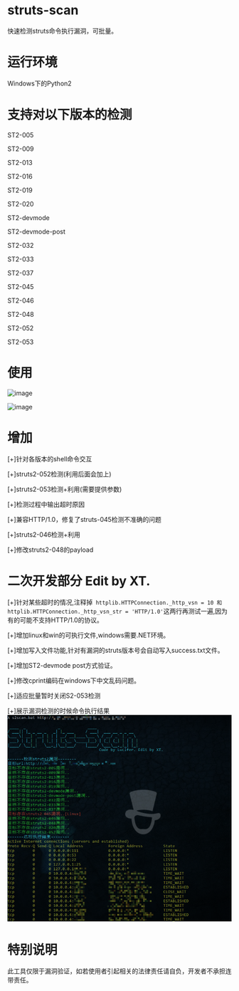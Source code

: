 # struts-scan
快速检测struts命令执行漏洞，可批量。

# 运行环境
Windows下的Python2

# 支持对以下版本的检测

ST2-005

ST2-009

ST2-013

ST2-016

ST2-019

ST2-020

ST2-devmode

ST2-devmode-post

ST2-032

ST2-033

ST2-037

ST2-045

ST2-046

ST2-048

ST2-052

ST2-053

# 使用
![image](./images/poc.png)

![image](./images/exp.png)

# 增加
[+]针对各版本的shell命令交互

[+]struts2-052检测(利用后面会加上)

[+]struts2-053检测+利用(需要提供参数)

[+]检测过程中输出超时原因

[+]兼容HTTP/1.0，修复了struts-045检测不准确的问题

[+]struts2-046检测+利用

[+]修改struts2-048的payload

# 二次开发部分 Edit by XT.
[+]针对某些超时的情况,注释掉``` httplib.HTTPConnection._http_vsn = 10 和httplib.HTTPConnection._http_vsn_str = 'HTTP/1.0'```这两行再测试一遍,因为有的可能不支持HTTP/1.0的协议。

[+]增加linux和win的可执行文件,windows需要.NET环境。

[+]增加写入文件功能,针对有漏洞的struts版本号会自动写入success.txt文件。

[+]增加ST2-devmode post方式验证。

[+]修改cprint编码在windows下中文乱码问题。

[+]适应批量暂时关闭S2-053检测

[+]展示漏洞检测的时候命令执行结果
![image](./images/newscan.png)

# 特别说明
此工具仅限于漏洞验证，如若使用者引起相关的法律责任请自负，开发者不承担连带责任。

